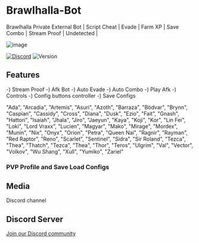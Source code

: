 # Brawlhalla-Bot
Brawlhalla Private External Bot | Script Cheat | Evade | Farm XP | Save Combo | Stream Proof | Undetected |

![image](https://github.com/Avoddfor/Brawlhalla-Bot/assets/160798053/eb44c097-2d48-4bb1-a51e-b436c9dcdc4a)

[![Discord](https://img.shields.io/discord/972965077496000552)](https://discord.gg/ZNHTJPcSG9)
![Version](https://img.shields.io/badge/version-5.2-blue.svg)

## Features

-) Stream Proof
-) Afk Bot
-) Auto Evade
-) Auto Combo
-) Play Afk
-) Controls
    -) Config buttons controller
-) Save Configs

"Ada", "Arcadia", "Artemis", "Asuri", "Azoth", "Barraza", "Bödvar", "Brynn", "Caspian", "Cassidy", "Cross", "Diana", "Dusk", "Ezio", "Fait", "Gnash", "Hattori", "Isaiah", "Jhala", "Jiro", "Jaeyun", "Kaya", "Koji", "Kor", "Lin Fei", "Loki", "Lord Vraxx", "Lucien", "Magyar", "Mako", "Mirage", "Mordex", "Munin", "Nix", "Onyx", "Orion", "Petra", "Queen Nai", "Ragnir", "Rayman", "Red Raptor", "Reno", "Scarlet", "Sentinel", "Sidra", "Sir Roland", "Tezca", "Thea", "Thatch", "Tezca", "Thea", "Thor", "Teros", "Ulgrim", "Val", "Vector", "Volkov", "Wu Shang", "Xull", "Yumiko", "Zariel"

### PVP Profile and Save Load Configs



## Media
Discord channel


## Discord Server
[Join our Discord community](https://discord.gg/ZNHTJPcSG9)
